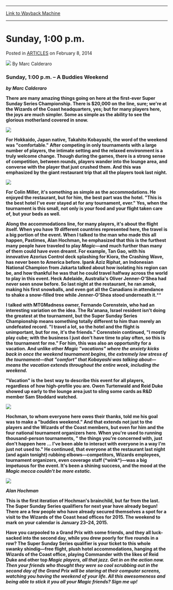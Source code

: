 
---
[Link to Wayback Machine](https://web.archive.org/web/20151022185411/http://magic.wizards.com/en/articles/archive/sunday-100-pm-2014-02-08)

[_metadata_:author]:- "Marc Calderaro"
[_metadata_:description]:- "Sunday, 1:00 p.m. – A Buddies Weekend by Marc Calderaro  "
[_metadata_:generator]:- "Drupal 7 (http://drupal.org)"
[_metadata_:node]:- "294176"
[_metadata_:publish_date]:- "2014-02-08"
[_metadata_:source]:- "div-main-content"
[_metadata_:title]:- "Sunday, 1:00 p.m."
[_metadata_:wayback_capture_timestamp]:- "2015-10-22 18:54:11"
[_metadata_:wayback_raw_url]:- "https://web.archive.org/web/20151022185411id_/http://magic.wizards.com/en/articles/archive/sunday-100-pm-2014-02-08"
[_metadata_:wayback_url]:- "http://magic.wizards.com/en/articles/archive/sunday-100-pm-2014-02-08"
---


Sunday, 1:00 p.m.
=================



 Posted in [ARTICLES](/en/articles)
 on February 8, 2014 






![](https://media.magic.wizards.com/styles/auth_small/public/images/person/calderaro.jpg)
By Marc Calderaro










### ******Sunday, 1:00 p.m. – A Buddies Weekend******


*******by Marc Calderaro*******

******There are many amazing things going on here at the first-ever Super Sunday Series Championship. There is $20,000 on the line, sure; we're at the Wizards of the Coast headquarters, yes; but for many players here, the joys are much simpler. Some as simple as the ability to see the glorious motherland covered in snow.******



******![](https://media.wizards.com/legacy/mtg/images/daily/events/sss14/snow.jpg)******
  


******For Hokkaido, Japan native, Takahito Kobayashi, the word of the weekend was "comfortable." After competing in only tournaments with a large number of players, the intimate setting and the relaxed environment is a truly welcome change. Though during the games, there is a strong sense of competition, between rounds, players wander into the lounge area, and converse with the player that just crushed them. And this was emphasized by the giant restaurant trip that all the players took last night.******



******![](https://media.wizards.com/legacy/mtg/images/daily/events/sss14/gamers1.jpg)******
  


******For Colin Miller, it's something as simple as the accommodations. He enjoyed the restaurant, but for him, the best part was the hotel. "This is the best hotel I've ever stayed at for any tournament, ever." Yes, when the tournament is this small, not only is your food and your flight taken care of, but your beds as well.******


******Along the accommodations line, for many players, it's about the flight itself. When you have 19 different countries represented here, the travel is a big portion of the event. When I talked to the man who made this all happen, Pastimes, Alan Hochman, he emphasized that this is the furthest many people have traveled to play *Magic*—and much further than many of them could have even dreamt. For example, Tan Gao, with his innovative Azorius Control deck splashing for Kiora, the Crashing Wave, has never been to America before. Ipank Aziz Riphat, an Indonesian National Champion from Jakarta talked about how isolating his region can be, and how thankful he was that he could travel halfway across the world to play in this event. Heck Adelaide, Australia's Oliver Jenner-O'Shea had never seen snow before. So last night at the restaurant, he ran amok, making his first snowballs, and even got all the Canadians in attendance to shake a snow-filled tree while Jenner-O'Shea stood underneath it.********


********I talked with MTGMadness owner, Fernando Corenstein, who had an interesting variation on the idea. The Ra'anana, Israel resident isn't doing the greatest at the tournament, but the Super Sunday Series Championship means something totally different to him than merely an undefeated record. "I travel a lot, so the hotel and the flight is unimportant, but for me, it's the friends." Corenstein continued, "I mostly play cube; with the business I just don't have time to play often, so this is the tournament for me." For him, this was also an opportunity for a vacation. And unlike other *Magic *"vacations" where the anxiety kicks back in once the weekend tournament begins, the extremely low stress of the tournament—that "comfort" that Kobayashi was talking about—means the vacation extends throughout the entire week, including the weekend.**********


**********"Vacation" is the best way to describe this event for all players, regardless of how high-profile you are. Owen Turtenwald and Reid Duke showed up early to the lounge area just to sling some cards as R&D member Sam Stoddard watched.**********



**********![](https://media.wizards.com/legacy/mtg/images/daily/events/sss14/stoddardduketurtenwald.jpg)**********
  


**********Hochman, to whom everyone here owes their thanks, told me his goal was to make a "buddies weekend." And that extends not just to the players and the Wizards of the Coast members, but even for him and the four national tournament organizers here. When you're used to running thousand-person tournaments, " the things you're concerned with, just don't happen here ... I've been able to interact with everyone in a way I'm just not used to." He continued, that everyone at the restaurant last night (and again tonight) rubbing elbows—competitors, Wizards employees, tournament organizers, even coverage staff (\*wink\*)—was a big impetuous for the event. It's been a shining success, and the mood at the *Magic *mecca couldn't be more estatic.************



************![](https://media.wizards.com/legacy/mtg/images/daily/events/sss14/hockman.jpg)************
  
*************Alan Hochman************* 

************This is the first iteration of Hochman's brainchild, but far from the last. The Super Sunday Series qualifiers for next year have already begun! There are a few people who have already secured themselves a spot for a visit to the Wizards of the Coast head offices for 2015. The weekend to mark on your calendar is January 23–24, 2015.************


************Have you carpooled to a Grand Prix with some friends, and they all luck-sacked into the second day, while you drew poorly for five rounds in a row? The Super Sunday Series qualifier is your ticket to this whole swanky shindig—free flight, plush hotel accommodations, hanging at the Wizards of the Coast office, playing Commander with the likes of Reid Duke and other top *Magic *players, all that jazz. Get in on the action now. Then your friends who thought they were so cool scrubbing out in the second day of the Grand Prix will be staring at their computer screens, watching you having the weekend of your life. All this awesomeness and being able to stick it you all your *Magic *friends? Sign me up!****************







